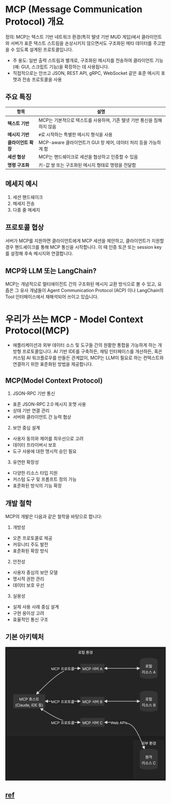 
# MCP (Message Communication Protocol) 개요
정의: MCP는 텍스트 기반 네트워크 환경(특히 텔넷 기반 MUD 게임)에서 클라이언트와 서버가 표준 텍스트 스트림을 손상시키지 않으면서도 구조화된 메타 데이터를 주고받을 수 있도록 설계된 프로토콜입니다.

- 주 용도: 일반 출력 스트림과 별개로, 구조화된 메시지를 전송하여 클라이언트 기능(예: GUI, 스크립트 기능)을 확장하는 데 사용됩니다.
- 직접적으로는 안쓰고 JSON, REST API, gRPC, WebSocket 같은 표준 메시지 포맷과 전송 프로토콜을 사용

## 주요 특징
| 항목           | 설명                                          |
| ------------ | ------------------------------------------- |
| **텍스트 기반**   | MCP는 기본적으로 텍스트를 사용하며, 기존 텔넷 기반 통신을 침해하지 않음  |
| **메시지 기반**   | `#`로 시작하는 특별한 메시지 형식을 사용                    |
| **클라이언트 확장** | MCP-aware 클라이언트가 GUI 창 제어, 데이터 처리 등을 가능하게 함 |
| **세션 협상**    | MCP는 핸드쉐이크로 세션을 협상하고 인증할 수 있음               |
| **명령 구조화**   | 키-값 쌍 또는 구조화된 메시지 형태로 명령을 전달함               |


## 메세지 예시
1. 세션 핸드쉐이크
2. 메세지 전송
3. 다중 줄 메세지


## 프로토콜 협상
서버가 MCP를 지원하면 클라이언트에게 MCP 세션을 제안하고, 클라이언트가 지원할 경우 핸드셰이크를 통해 MCP 통신을 시작합니다. 이 때 인증 토큰 또는 session key를 설정해 후속 메시지와 연결합니다.

## MCP와 LLM 또는 LangChain?
MCP는 개념적으로 멀티에이전트 간의 구조화된 메시지 교환 방식으로 볼 수 있고, 요즘은 그 유사 개념들이 Agent Communication Protocol (ACP) 이나 LangChain의 Tool 인터페이스에서 재해석되어 쓰이고 있습니다.


# 우리가 쓰는 MCP - Model Context Protocol(MCP)
-  애플리케이션과 외부 데이터 소스 및 도구들 간의 원활한 통합을 가능하게 하는 개방형 프로토콜입니다. AI 기반 IDE를 구축하든, 채팅 인터페이스를 개선하든, 혹은 커스텀 AI 워크플로우를 만들든 관계없이, MCP는 LLM이 필요로 하는 컨텍스트와 연결하기 위한 표준화된 방법을 제공합니다.


## MCP(Model Context Protocol)
1. JSON-RPC 기반 통신
- 표준 JSON-RPC 2.0 메시지 포맷 사용
- 상태 기반 연결 관리
- 서버와 클라이언트 간 능력 협상

2. 보안 중심 설계
- 사용자 동의와 제어를 최우선으로 고려
- 데이터 프라이버시 보호
- 도구 사용에 대한 명시적 승인 필요

3. 유연한 확장성
- 다양한 리소스 타입 지원
- 커스텀 도구 및 프롬프트 정의 가능
- 표준화된 방식의 기능 확장

## 개발 철학
MCP의 개발은 다음과 같은 철학을 바탕으로 합니다:

1. 개방성
- 오픈 프로토콜로 제공
- 커뮤니티 주도 발전
- 표준화된 확장 방식

2. 안전성
- 사용자 중심의 보안 모델
- 명시적 권한 관리
- 데이터 보호 우선

3. 실용성
- 실제 사용 사례 중심 설계
- 구현 용이성 고려
- 효율적인 통신 구조

## 기본 아키텍처
![alt text](image-1.png)


## [ref]('https://wikidocs.net/268795')